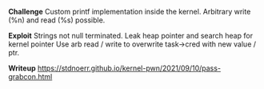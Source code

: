 
**Challenge**
Custom printf implementation inside the kernel.
Arbitrary write (%n) and read (%s) possible.

**Exploit**
Strings not null terminated. Leak heap pointer and search heap
for kernel pointer
Use arb read / write to overwrite task->cred with new value / ptr.

**Writeup**
https://stdnoerr.github.io/kernel-pwn/2021/09/10/pass-grabcon.html


